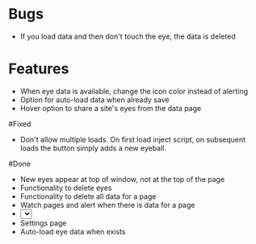 # Bugs 
* If you load data and then don't touch the eye, the data is deleted

# Features
* When eye data is available, change the icon color instead of alerting
* Option for auto-load data when already save
* Hover option to share a site's eyes from the data page

#Fixed
* Don't allow multiple loads. On first load inject script, on subsequent loads the button simply adds a new eyeball.

#Done
* New eyes appear at top of window, not at the top of the page
* Functionality to delete eyes
* Functionality to delete all data for a page
* Watch pages and alert when there is data for a page
* <select> to review all saved pages, quick delete information
* Settings page
* Auto-load eye data when exists
